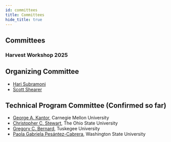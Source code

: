```yaml
---
id: committees
title: Committees
hide_title: true
---
```


<div class="centered-container">
  <div class="workshop-container">
    <!-- Header Section -->
    <div class="workshop-section">
      <h2 class="section-title">Committees</h2>
      <h3>Harvest Workshop 2025</h3>
    </div>
    <!-- Workshop Chairs -->
    <div class="workshop-section">
      <h2 class="section-title">Organizing Committee</h2>
      <ul>
        <li><a href="https://cse.osu.edu/people/subramoni.1">Hari Subramoni</a></li>
        <li><a href="https://fabe.osu.edu/our-people/scott-shearer">Scott Shearer</a></li>
      </ul>
    </div>  
    <!-- Technical Program Committee -->
    <div class="workshop-section">
    <h2 class="section-title">Technical Program Committee (Confirmed so far)</h2>
    <ul>
      <li><a href="https://www.cmu.edu/news/experts/georgea.kantor">George A. Kantor</a>, Carnegie Mellon University</li>
      <li><a href="https://cse.osu.edu/people/stewart.962">Christopher C. Stewart</a>, The Ohio State University</li>
      <li><a href="https://www.tuskegee.edu/programs-courses/colleges-schools/caens/daes/contact-us/daes-faculty/bernard-gregory">Gregory C. Bernard</a>, Tuskegee University </li>
      <li><a href="https://paolagpesantezc.wixsite.com/paolapesantezcabrera">Paola Gabriela Pesántez-Cabrera</a>, Washington State University</li>
    </ul>
  </div>
</div>
</div>
